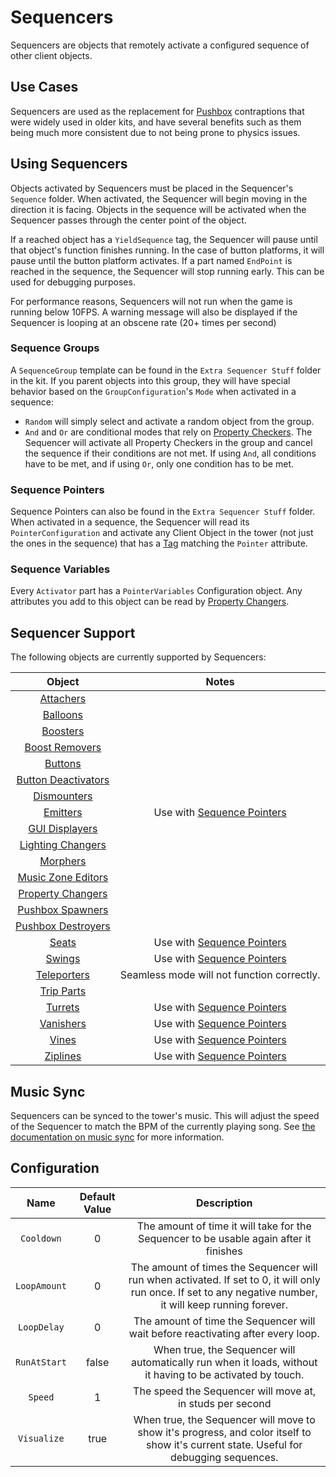 # Sequencers

Sequencers are objects that remotely activate a configured sequence of other client objects.

## Use Cases

Sequencers are used as the replacement for [Pushbox](pushbox-spawners.md) contraptions that were widely used in older kits, and have several benefits such as them being much more consistent due to not being prone to physics issues.

## Using Sequencers

Objects activated by Sequencers must be placed in the Sequencer's `Sequence` folder. When activated, the Sequencer will begin moving in the direction it is facing. Objects in the sequence will be activated when the Sequencer passes through the center point of the object.

If a reached object has a `YieldSequence` tag, the Sequencer will pause until that object's function finishes running. In the case of button platforms, it will pause until the button platform activates.
If a part named `EndPoint` is reached in the sequence, the Sequencer will stop running early. This can be used for debugging purposes.

For performance reasons, Sequencers will not run when the game is running below 10FPS.
A warning message will also be displayed if the Sequencer is looping at an obscene rate (20+ times per second)

### Sequence Groups

A `SequenceGroup` template can be found in the `Extra Sequencer Stuff` folder in the kit. If you parent objects into this group, they will have special behavior based on the `GroupConfiguration`'s `Mode` when activated in a sequence:

* `Random` will simply select and activate a random object from the group.
* `And` and `Or` are conditional modes that rely on [Property Checkers](property-changers.md#property-checkers). The Sequencer will activate all Property Checkers in the group and cancel the sequence if their conditions are not met. If using `And`, all conditions have to be met, and if using `Or`, only one condition has to be met.

### Sequence Pointers

Sequence Pointers can also be found in the `Extra Sequencer Stuff` folder. When activated in a sequence, the Sequencer will read its `PointerConfiguration` and activate any Client Object in the tower (not just the ones in the sequence) that has a [Tag] matching the `Pointer` attribute.

### Sequence Variables

Every `Activator` part has a `PointerVariables` Configuration object. Any attributes you add to this object can be read by [Property Changers](property-changers.md#_esequencevariable).

## Sequencer Support

The following objects are currently supported by Sequencers:

| Object | Notes |
|:-----:|:-----:|
| [Attachers](attachers.md) |
| [Balloons](balloons.md) |
| [Boosters](boosters.md) |
| [Boost Removers](boosters.md) |
| [Buttons](buttons.md) |
| [Button Deactivators](button-deactivators.md) |
| [Dismounters](dismounters.md) |
| [Emitters](emitters.md) | Use with [Sequence Pointers] |
| [GUI Displayers](gui-displayers.md) |
| [Lighting Changers](lighting-changers.md) |
| [Morphers](morphers.md) |
| [Music Zone Editors](music-zone-editors.md) |
| [Property Changers](property-changers.md) |
| [Pushbox Spawners](pushbox-spawners.md) |
| [Pushbox Destroyers](pushbox-destroyers.md) |
| [Seats](seats.md) | Use with [Sequence Pointers] |
| [Swings](swings.md) | Use with [Sequence Pointers] |
| [Teleporters](teleporters.md) | Seamless mode will not function correctly.
| [Trip Parts](trip-parts.md) |
| [Turrets](turrets.md) | Use with [Sequence Pointers] |
| [Vanishers](vanishers.md) | Use with [Sequence Pointers] |
| [Vines](vines.md) | Use with [Sequence Pointers] |
| [Ziplines](ziplines.md) | Use with [Sequence Pointers] |

## Music Sync

Sequencers can be synced to the tower's music. This will adjust the speed of the Sequencer to match the BPM of the currently playing song. See [the documentation on music sync](/docs/misc.md#music-sync-configuration) for more information.

## Configuration

| Name | Default Value | Description |
|:-----:|:-----:|:-----:|
| `Cooldown` | 0 | The amount of time it will take for the Sequencer to be usable again after it finishes |
| `LoopAmount` | 0 | The amount of times the Sequencer will run when activated. If set to 0, it will only run once. If set to any negative number, it will keep running forever. |
| `LoopDelay` | 0 | The amount of time the Sequencer will wait before reactivating after every loop. |
| `RunAtStart` | false | When true, the Sequencer will automatically run when it loads, without it having to be activated by touch. |
| `Speed` | 1 | The speed the Sequencer will move at, in studs per second |
| `Visualize` | true | When true, the Sequencer will move to show it's progress, and color itself to show it's current state. Useful for debugging sequences. |

[Tag]: https://create.roblox.com/docs/studio/properties#instance-tags
[Sequence Pointers]: #sequence-pointers